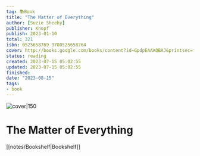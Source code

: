 ```yaml
---
tag: 📚Book
title: "The Matter of Everything"
author: [Suzie Sheehy]
publisher: Knopf
publish: 2023-01-10
total: 321
isbn: 0525658769 9780525658764
cover: http://books.google.com/books/content?id=GpdpEAAAQBAJ&printsec=frontcover&img=1&zoom=1&edge=curl&source=gbs_api
status: reading
created: 2023-07-15 05:02:55
updated: 2023-07-15 05:02:55
finished: 
date: "2023-08-15"
tags:
- book
---
```


![cover|150](http://books.google.com/books/content?id=GpdpEAAAQBAJ&printsec=frontcover&img=1&zoom=1&edge=curl&source=gbs_api)

# The Matter of Everything
[[notes/Bookshelf|Bookshelf]]